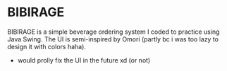 # BIBIRAGE
BIBIRAGE is a simple beverage ordering system I coded to practice using Java Swing. The UI is semi-inspired by Omori (partly bc i was too lazy to design it with colors haha).

- would prolly fix the UI in the future xd (or not)
